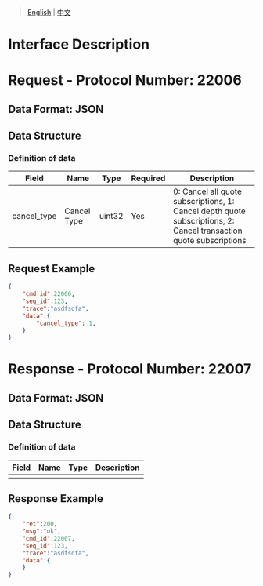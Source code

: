 > [English](./cancel_realtime_quote_subscription.md) | [中文](./cancel_realtime_quote_subscription_cn.md)

# Interface Description

# Request - Protocol Number: 22006
## Data Format: JSON
## Data Structure
### Definition of data
| Field       | Name         | Type   | Required | Description                                                  |
| ----------- | ------------ | ------ | -------- | ------------------------------------------------------------ |
| cancel_type | Cancel Type  | uint32 | Yes      | 0: Cancel all quote subscriptions, 1: Cancel depth quote subscriptions, 2: Cancel transaction quote subscriptions |
## Request Example
```json
{
    "cmd_id":22006,
    "seq_id":123,
    "trace":"asdfsdfa",
    "data":{
        "cancel_type": 1,
    }
}
```

# Response - Protocol Number: 22007
## Data Format: JSON
## Data Structure
### Definition of data
| Field | Name | Type | Description |
| --- | --- |  ---  | --- |
|  |  |    |  |
## Response Example
```json
{
    "ret":200,
    "msg":"ok",
    "cmd_id":22007,
    "seq_id":123,
    "trace":"asdfsdfa",
    "data":{
    }    
}

```